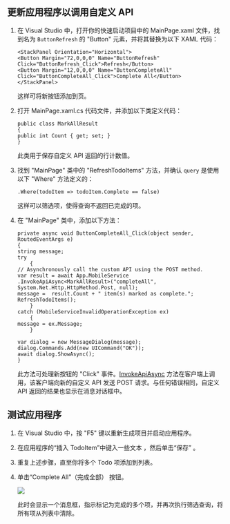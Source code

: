 <a name="add-select-images"></a>
## 更新应用程序以调用自定义 API

1.  在 Visual Studio 中，打开你的快速启动项目中的 MainPage.xaml 文件，找到名为 `ButtonRefresh` 的 "Button" 元素，并将其替换为以下 XAML 代码：

        <StackPanel Orientation="Horizontal">
        <Button Margin="72,0,0,0" Name="ButtonRefresh" 
        Click="ButtonRefresh_Click">Refresh</Button>
        <Button Margin="12,0,0,0" Name="ButtonCompleteAll" 
        Click="ButtonCompleteAll_Click">Complete All</Button>
        </StackPanel>

    这样可将新按钮添加到页。

2.  打开 MainPage.xaml.cs 代码文件，并添加以下类定义代码：

        public class MarkAllResult
        {
        public int Count { get; set; }
        }

    此类用于保存自定义 API 返回的行计数值。

3.  找到 "MainPage" 类中的 "RefreshTodoItems" 方法，并确认 `query` 是使用以下 "Where" 方法定义的：

        .Where(todoItem => todoItem.Complete == false)

    这样可以筛选项，使得查询不返回已完成的项。

4.  在 "MainPage" 类中，添加以下方法：

        private async void ButtonCompleteAll_Click(object sender, RoutedEventArgs e)
        {
        string message;
        try
            {
        // Asynchronously call the custom API using the POST method. 
        var result = await App.MobileService
        .InvokeApiAsync<MarkAllResult>("completeAll", 
        System.Net.Http.HttpMethod.Post, null);
        message =  result.Count + " item(s) marked as complete.";
        RefreshTodoItems();
            }
        catch (MobileServiceInvalidOperationException ex)
            {
        message = ex.Message;                
            }

        var dialog = new MessageDialog(message);
        dialog.Commands.Add(new UICommand("OK"));
        await dialog.ShowAsync();
        }

    此方法可处理新按钮的 "Click" 事件。[InvokeApiAsync][] 方法在客户端上调用，该客户端向新的自定义 API 发送 POST 请求。与任何错误相同，自定义 API 返回的结果也显示在消息对话框中。

<a name="test"></a>
## 测试应用程序

1.  在 Visual Studio 中，按 "F5" 键以重新生成项目并启动应用程序。

2.  在应用程序的“插入 TodoItem”中键入一些文本 ，然后单击“保存” 。

3.  重复上述步骤，直至你将多个 Todo 项添加到列表。

4.  单击“Complete All”（完成全部） 按钮。

    ![][0]

    此时会显示一个消息框，指示标记为完成的多个项，并再次执行筛选查询，将所有项从列表中清除。

  [InvokeApiAsync]: http://msdn.microsoft.com/zh-cn/library/windowsazure/microsoft.windowsazure.mobileservices.mobileserviceclient.invokeapiasync.aspx
  [0]: ./media/mobile-services-windows-store-dotnet-call-custom-api/mobile-custom-api-windows-store-completed.png
